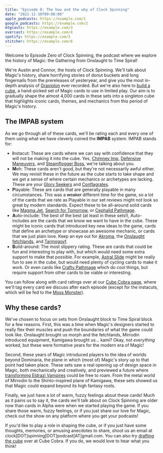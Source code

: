 ```yaml
---
title: "Episode 0: The how and the why of Clock Spinning"
date: "2021-11-10T09:00:00"
apple_podcasts: https://example.com/1
google_podcasts: https://example.com/2
mtgcasts: https://example.com/3
overcast: https://example.com/4
spotify: https://example.com/5
stitcher: https://example.com/6
---
```


Welcome to Episode Zero of Clock Spinning, the podcast where we explore the history of Magic: the Gathering from Onslaught to Time Spiral!

We're Austin and Connor, the hosts of Clock Spinning. We'll talk about Magic's history, share horrifying stories of donut buckets and long fingernails from the prereleases of yesteryear, and give you the most in-depth analysis of [Graxiplon](https://scryfall.com/card/ons/86/graxiplon) ever recorded. But we're also here to [build a cube](http://cubecobra.com/cube/overview/clockspinning), a hand-picked set of Magic cards to use in limited play. Our aim is to gradually shape the almost 4,000 cards in these sets into a singleton cube that highlights iconic cards, themes, and mechanics from this period of Magic's history.

## The IMPAB system

As we go through all of these cards, we'll be rating each and every one of them using what we have cleverly coined the **IMPAB** system. IMPAB stands for:

- **I**nstacut: These are cards where we can say with confidence that they will not be making it into the cube. Yes, [Chimney Imp](https://scryfall.com/card/mrd/59/chimney-imp), [Defensive Maneuvers](https://scryfall.com/card/ons/23/defensive-maneuvers), and [Steamflogger Boss](https://scryfall.com/card/fut/121/steamflogger-boss), we're talking about you.
- **M**eh: These cards aren't good, but they're not necessarily awful either. We may revisit these in the future as the cube starts to take shape and we get a sense of where certain mechanics or archetypes are lacking. These are your [Glory Seekers](https://scryfall.com/card/ons/31/glory-seeker) and [Conflagrates](https://scryfall.com/card/tsp/151/conflagrate).
- **P**layable: These are cards that are generally playable in many circumstances. This was a ~~weaker~~ different time for the game, so a lot of the cards that we rate as Playable in our set reviews might not look so great by modern standards. Expect these to be all-around solid cards like [Magma Jet](https://scryfall.com/card/5dn/73/magma-jet), [Search for Tomorrow](https://scryfall.com/card/tsp/216/search-for-tomorrow), or [Cephalid Pathmage](https://scryfall.com/card/lgn/31/cephalid-pathmage).
- **A**uto-include: The best of the best (at least in these sets!), Auto-includes are the cards that we know we want to have in the cube. These might be iconic cards that introduced key new ideas to the game, cards that define an archetype or showcase an awesome mechanic, or cards that we just plain love. Keep an eye out for [Akroma](https://scryfall.com/card/lgn/1/akroma-angel-of-wrath), the [Onslaught fetchlands](https://scryfall.com/search?as=full&order=rarity&q=is%3Afetchland), and [Tarmogoyf](https://scryfall.com/card/fut/153/tarmogoyf).
- **B**uild-around: The most slippery rating. These are cards that could be fun and interesting to play with, but which would need some extra support to make that possible. For example, [Astral Slide](https://scryfall.com/card/ons/4/astral-slide) might be really fun to see in the cube, but would need plenty of cycling cards to make it work. Or even cards like [Crafty Pathmage](https://scryfall.com/card/ons/77/crafty-pathmage) which do cool things, but require support from other cards to be viable or interesting.

You can follow along with card ratings over at our [Cube Cobra page](http://cubecobra.com/cube/overview/clockspinning), where we'll tag every card we discuss after each episode (except for the instacuts, which will be fed to the [Moss Monster](https://gatherer.wizards.com/Pages/Card/Details.aspx?multiverseid=1535)).

## Why these cards?

We've chosen to focus on sets from Onslaught block to Time Spiral block for a few reasons. First, this was a time when Magic's designers started to really flex their muscles and push the boundaries of what the game could look like. Onslaught brought us morph and the fetchlands, Mirrodin introduced equipment, Kamigawa brought us... kami? Okay, not *everything* worked, but these were formative years for the modern era of Magic!

Second, these years of Magic introduced players to the idea of worlds beyond Dominaria, the plane in which (most of) Magic's story up to that point had taken place. These sets saw a real opening up of design space in Magic, both mechanically and creatively, and previewed a future where [transforming Eldrazi Vampires](https://scryfall.com/card/emn/111/voldaren-pariah-abolisher-of-bloodlines) could be free to roam. From the metal world of Mirrodin to the Shinto-inspired plane of Kamigawa, these sets showed us that Magic could expand beyond its high fantasy roots.

Finally, we just have a lot of warm, fuzzy feelings about these cards! Much as it pains us to say it, the cards we'll talk about on Clock Spinning are older now than cards in Alpha were when we started playing the game. If you share those warm, fuzzy feelings, or if you just share our love for Magic, check out the show on any platform where you get your podcasts!

If you'd like to play a role in shaping the cube, or if you just have some thoughts, memories, or amusing anecdotes to share, shoot us an email at clock[DOT]spinning[DOT]podcast[AT]gmail.com. You can also try [drafting the cube](http://cubecobra.com/cube/playtest/clockspinning) over at Cube Cobra. If you do, we would love to hear what you think!